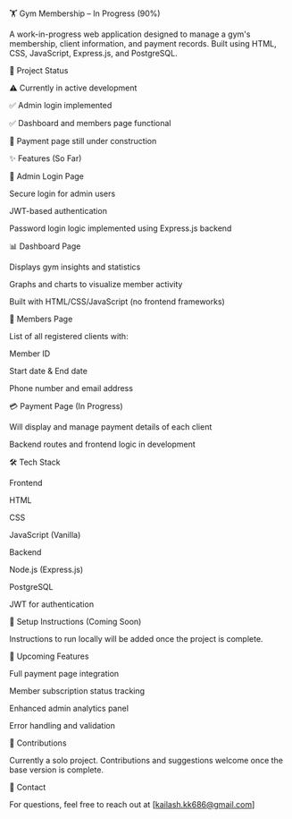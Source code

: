 🏋️ Gym Membership – In Progress (90%)


A work-in-progress web application designed to manage a gym's membership, client information, and payment records. Built using HTML, CSS, JavaScript, Express.js, and PostgreSQL.


🚧 Project Status

⚠️ Currently in active development

✅ Admin login implemented

✅ Dashboard and members page functional

🔄 Payment page still under construction

✨ Features (So Far)


🔐 Admin Login Page

Secure login for admin users

JWT-based authentication

Password login logic implemented using Express.js backend


📊 Dashboard Page

Displays gym insights and statistics

Graphs and charts to visualize member activity

Built with HTML/CSS/JavaScript (no frontend frameworks)


👥 Members Page

List of all registered clients with:

Member ID

Start date & End date

Phone number and email address


💳 Payment Page (In Progress)

Will display and manage payment details of each client

Backend routes and frontend logic in development


🛠️ Tech Stack

Frontend

HTML

CSS

JavaScript (Vanilla)

Backend

Node.js (Express.js)

PostgreSQL



JWT for authentication

📌 Setup Instructions (Coming Soon)

Instructions to run locally will be added once the project is complete.


📅 Upcoming Features

Full payment page integration

Member subscription status tracking

Enhanced admin analytics panel

Error handling and validation


🙌 Contributions

Currently a solo project. Contributions and suggestions welcome once the base version is complete.


📣 Contact

For questions, feel free to reach out at [kailash.kk686@gmail.com]
